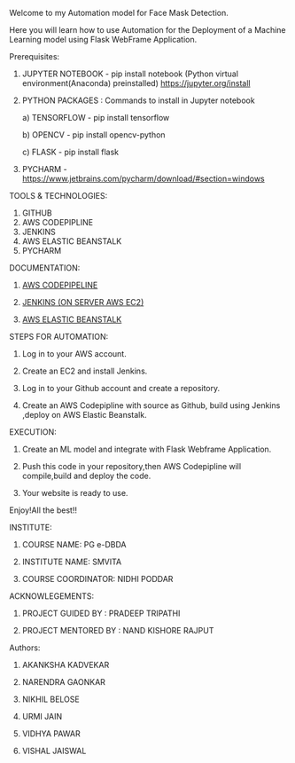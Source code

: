 Welcome to my Automation model for Face Mask Detection.

Here you will learn how to use Automation for the Deployment of a Machine Learning model using Flask WebFrame Application.

Prerequisites:

1) JUPYTER NOTEBOOK - pip install notebook (Python virtual environment(Anaconda) preinstalled) https://jupyter.org/install

2) PYTHON PACKAGES : Commands to install in Jupyter notebook
	
	a) TENSORFLOW - pip install tensorflow 
	
	b) OPENCV - pip install opencv-python 
	
	c) FLASK - pip install flask 

3) PYCHARM - https://www.jetbrains.com/pycharm/download/#section=windows

  
TOOLS & TECHNOLOGIES: 

1) GITHUB
2) AWS CODEPIPLINE
3) JENKINS
4) AWS ELASTIC BEANSTALK
5) PYCHARM
  

DOCUMENTATION:

1) [AWS CODEPIPELINE](https://docs.aws.amazon.com/codepipeline/index.html)

2) [JENKINS (ON SERVER AWS EC2)](https://www.jenkins.io/doc/tutorials/tutorial-for-installing-jenkins-on-AWS/)

3) [AWS ELASTIC BEANSTALK]( https://docs.aws.amazon.com/elastic-beanstalk/index.html)

STEPS FOR AUTOMATION:

1) Log in to your AWS account.

2) Create an EC2 and install Jenkins.

3) Log in to your Github account and create a repository.

4) Create an AWS Codepipline with source as Github, build using Jenkins ,deploy on AWS Elastic Beanstalk.


EXECUTION:

1) Create an ML model and integrate with Flask Webframe Application.

2) Push this code in your repository,then AWS Codepipline will compile,build and deploy the code.

3) Your website is ready to use.

Enjoy!All the best!!
  
INSTITUTE:

1) COURSE NAME: PG e-DBDA

2) INSTITUTE NAME: SMVITA

3) COURSE COORDINATOR: NIDHI PODDAR

ACKNOWLEGEMENTS:

1) PROJECT GUIDED BY : PRADEEP TRIPATHI

2) PROJECT MENTORED BY : NAND KISHORE RAJPUT
  
  
Authors:

1) AKANKSHA KADVEKAR

2) NARENDRA GAONKAR

3) NIKHIL BELOSE

4) URMI JAIN

5) VIDHYA PAWAR

6) VISHAL JAISWAL
